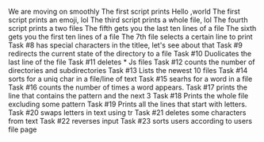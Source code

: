 We are moving on smoothly
The first script prints Hello ,world
The first script prints an emoji, lol
The third script prints a whole file, lol
The fourth script prints a two files
The fifth gets you the last ten lines of a file
The sixth gets you the first ten lines of a file
The 7th file selects a certain line to print
Task #8 has special characters in the titlee, let's see about that
Task #9 redirects the current state of the directory to a file
Task #10 Duolicates the last line of the file
Task #11 deletes * Js files
Task #12 counts the number of directories and subdirectories
Task #13 Lists the newest 10 files
Task #14 sorts for a uniq char in a file/line of text
Task #15 searhs for a word in a file
Task #16 counts the number of times a word appears.
Task #17 prints the line that contains the pattern and the next 3
Task #18 Prints the whole file excluding some pattern
Task #19 Prints all the lines that start with letters.
Task #20 swaps letters in text using tr
Task #21 deletes some characters from text
Task #22 reverses input
Task #23 sorts users according to users file page

